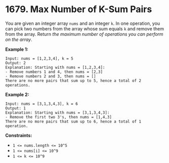 # 1679. Max Number of K-Sum Pairs
You are given an integer array `nums` and an integer `k`. In one operation, you can pick two numbers from the array whose sum equals `k` and remove them from the array. Return *the maximum number of operations you can perform on the array*.

**Example 1:**
```
Input: nums = [1,2,3,4], k = 5
Output: 2
Explanation: Starting with nums = [1,2,3,4]:
- Remove numbers 1 and 4, then nums = [2,3]
- Remove numbers 2 and 3, then nums = []
There are no more pairs that sum up to 5, hence a total of 2 operations.
```

**Example 2:**
```
Input: nums = [3,1,3,4,3], k = 6
Output: 1
Explanation: Starting with nums = [3,1,3,4,3]:
- Remove the first two 3's, then nums = [1,4,3]
There are no more pairs that sum up to 6, hence a total of 1 operation.
```

**Constraints:**
- `1 <= nums.length <= 10^5`
- `1 <= nums[i] <= 10^9`
- `1 <= k <= 10^9`
